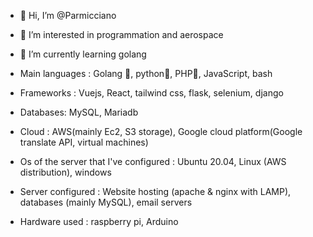 - 👋 Hi, I’m @Parmicciano
- 👀 I’m interested in programmation and aerospace
- 🌱 I’m currently learning golang 

- Main languages : Golang 🚀, python🐍, PHP🐘, JavaScript, bash

- Frameworks : Vuejs, React, tailwind css, flask, selenium, django

- Databases: MySQL, Mariadb

- Cloud : AWS(mainly Ec2, S3 storage), Google cloud platform(Google translate API, virtual machines)

- Os of the server that I've configured : Ubuntu 20.04, Linux (AWS distribution), windows

- Server configured : Website hosting (apache & nginx with LAMP), databases (mainly MySQL), email servers 

- Hardware used : raspberry pi, Arduino

